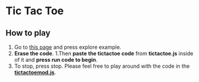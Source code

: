 # Tic Tac Toe
## How to play
1. Go to [this page](https://codehs.com/editor/hoc/543783/3846/2654) and press explore example.
1. __Erase the code__.
1.Then __paste the tictactoe code__ from __tictactoe.js__ inside of it and __press run code to begin__.
1. To stop, press stop. Please feel free to play around with the code in the[ __tictactoemod.js__](https://github.com/boriyanc/ticTacToe/blob/master/tictactoemod.js).
  


 
